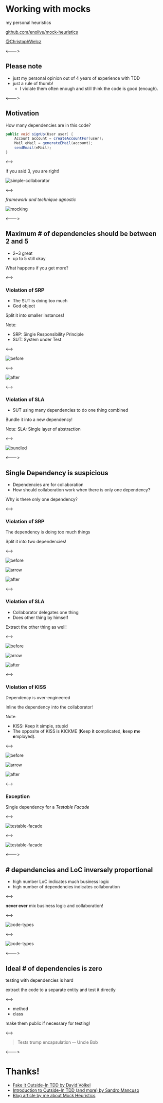 # Working with mocks

my personal heuristics

[github.com/enolive/mock-heuristics](https://github.com/enolive/mock-heuristics)

[@ChristophWelcz](https://twitter.com/ChristophWelcz)

<--->

## Please note

* just my personal opinion out of 4 years of experience with TDD
* just a rule of thumb!
    * I violate them often enough and still think the code is good (enough).

<--->

## Motivation

How many dependencies are in this code?

```java
public void signUp(User user) {
    Account account = createAccountFor(user);
    Mail eMail = generateEMail(account);
    sendEmail(eMail);
}
```

<-->

If you said 3, you are right!

![simple-collaborator](images/simple-collaborator.png)

<-->

*framework and technique agnostic*

![mocking](images/mocking.png)

<--->

## Maximum # of dependencies should be between 2 and 5

* 2~3 great
* up to 5 still okay

What happens if you get more?

<-->

### Violation of SRP

* The SUT is doing too much
* God object

Split it into smaller instances!

Note: 

* SRP: Single Responsibility Principle
* SUT: System under Test

<-->

![before](images/split-collaborator-before.png)

<-->

![after](images/split-collaborator-after.png)

<-->

### Violation of SLA

* SUT using many dependencies to do one thing combined

Bundle it into a new dependency!

Note: 
SLA: Single layer of abstraction

<-->

![bundled](images/bundle-to-new-dependency.png)

<--->

## Single Dependency is suspicious

* Dependencies are for collaboration
* How should collaboration work when there is only one dependency?

Why is there only one dependency?

<-->

### Violation of SRP

The dependency is doing too much things

Split it into two dependencies!

<-->

![before](images/split-single-dependency-before.png)

![arrow](images/arrow.png)

![after](images/split-single-dependency-after.png)

<-->

### Violation of SLA

* Collaborator delegates one thing
* Does other thing by himself

Extract the other thing as well!

<-->

![before](images/extract-dependency-before.png)

![arrow](images/arrow.png)

![after](images/extract-dependency-after.png)

<-->

### Violation of KISS

Dependency is over-engineered

Inline the dependency into the collaborator!

Note:

* KISS: Keep it simple, stupid
* The opposite of KISS is KICKME 
  (**K**eep **i**t **c**omplicated, **k**eep **m**e **e**mployed).



<-->

![before](images/inline-dependency-before.png)

![arrow](images/arrow.png)

![after](images/inline-dependency-after.png) 

<-->

### Exception

Single dependency for a *Testable Facade*

<-->

![testable-facade](images/testable-facade-before.png)

<-->

![testable-facade](images/testable-facade-after.png)

<--->

## # dependencies and LoC inversely proportional

* high number LoC indicates much business logic
* high number of dependencies indicates collaboration

<-->

**never ever** mix business logic and collaboration!

<-->

![code-types](images/code-types-before.png)

<-->

![code-types](images/code-types.png)

<--->

## Ideal # of dependencies is zero

testing with dependencies is hard

extract the code to a separate entity and 
test it directly

<-->

* method
* class

make them public if necessary for testing!

<-->

> Tests trump encapsulation
> -- Uncle Bob
    
<--->

# Thanks!

* [Fake It Outside-In TDD by David Völkel](https://www.slideshare.net/davidvoelkel/fake-it-outsidein-tdd-workshop-clean-code-days)
* [Introduction to Outside-In TDD (and more) by Sandro Mancuso](https://codurance.com/2015/05/12/does-tdd-lead-to-good-design/)
* [Blog article by me about Mock Heuristics](http://www.welcz.de/blog/2016/06/22/my-heuristics-for-working-with-mocks)

